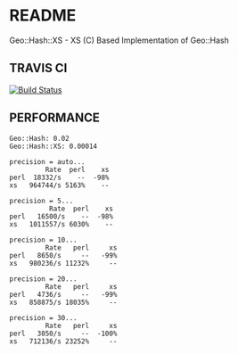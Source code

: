 # README

Geo::Hash::XS - XS (C) Based Implementation of Geo::Hash

## TRAVIS CI

[![Build Status](https://secure.travis-ci.org/lestrrat/Geo-Hash-XS.png?branch=master)](http://travis-ci.org/lestrrat/Geo-Hash-XS)

## PERFORMANCE


    Geo::Hash: 0.02
    Geo::Hash::XS: 0.00014

    precision = auto...
             Rate  perl    xs
    perl  18332/s    --  -98%
    xs   964744/s 5163%    --
    
    precision = 5...
              Rate  perl    xs
    perl   16500/s    --  -98%
    xs   1011557/s 6030%    --
    
    precision = 10...
             Rate   perl     xs
    perl   8650/s     --   -99%
    xs   980236/s 11232%     --
    
    precision = 20...
             Rate   perl     xs
    perl   4736/s     --   -99%
    xs   858875/s 18035%     --
    
    precision = 30...
             Rate   perl     xs
    perl   3050/s     --  -100%
    xs   712136/s 23252%     --


